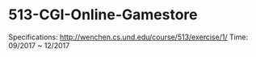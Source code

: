 # 513-CGI-Online-Gamestore

Specifications: http://wenchen.cs.und.edu/course/513/exercise/1/
Time: 09/2017 ~ 12/2017
